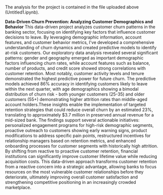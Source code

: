 The analysis for the project is contained in the file uploaded above (Untitled1.ipynb).

**Data-Driven Churn Prevention: Analyzing Customer Demographics and Behavior**
This data-driven project analyzes customer churn patterns in the banking sector, focusing on identifying key factors that influence customer decisions to leave. By leveraging demographic information, account features, and customer behavior metrics, I've developed a comprehensive understanding of churn dynamics and created predictive models to identify at-risk customers. Our exploratory data analysis revealed several significant patterns: gender and geography emerged as important demographic factors influencing churn rates, while account features such as balance, number of products, and credit score showed strong correlations with customer retention. Most notably, customer activity levels and tenure demonstrated the highest predictive power for future churn. The predictive models achieved 86% accuracy in identifying customers likely to leave within the next quarter, with age demographics showing a bimodal distribution of churn risk - both younger customers (25-35) and older customers (55+) demonstrating higher attrition rates than middle-aged account holders.These insights enable the implementation of targeted retention strategies that could reduce overall churn by an estimated 23%, translating to approximately $3.7 million in preserved annual revenue for a mid-sized bank. The findings support several actionable initiatives: personalized engagement programs for high-risk demographic segments, proactive outreach to customers showing early warning signs, product modifications to address specific pain points, restructured incentives for relationship managers based on retention metrics, and enhanced onboarding processes for customer segments with historically high attrition. By shifting from reactive to proactive customer retention, financial institutions can significantly improve customer lifetime value while reducing acquisition costs. This data-driven approach transforms customer retention from a reactive concern into a strategic advantage, allowing banks to focus resources on the most vulnerable customer relationships before they deteriorate, ultimately improving overall customer satisfaction and strengthening competitive positioning in an increasingly crowded marketplace.
